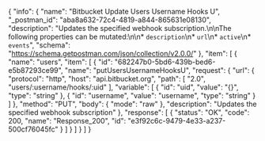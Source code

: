 {
  "info": {
    "name": "Bitbucket Update Users Username Hooks U",
    "_postman_id": "aba8a632-72c4-4819-a844-865631e08130",
    "description": "Updates the specified webhook subscription.\n\nThe following properties can be mutated:\n\n* `description`\n* `url`\n* `active`\n* `events`",
    "schema": "https://schema.getpostman.com/json/collection/v2.0.0/"
  },
  "item": [
    {
      "name": "users",
      "item": [
        {
          "id": "682247b0-5bd6-439b-bed6-e5b87293ce99",
          "name": "putUsersUsernameHooksU",
          "request": {
            "url": {
              "protocol": "http",
              "host": "api.bitbucket.org",
              "path": [
                "2.0",
                "users/:username/hooks/:uid"
              ],
              "variable": [
                {
                  "id": "uid",
                  "value": "{}",
                  "type": "string"
                },
                {
                  "id": "username",
                  "value": "username",
                  "type": "string"
                }
              ]
            },
            "method": "PUT",
            "body": {
              "mode": "raw"
            },
            "description": "Updates the specified webhook subscription"
          },
          "response": [
            {
              "status": "OK",
              "code": 200,
              "name": "Response_200",
              "id": "e3f92c6c-9479-4e33-a237-500cf76045fc"
            }
          ]
        }
      ]
    }
  ]
}